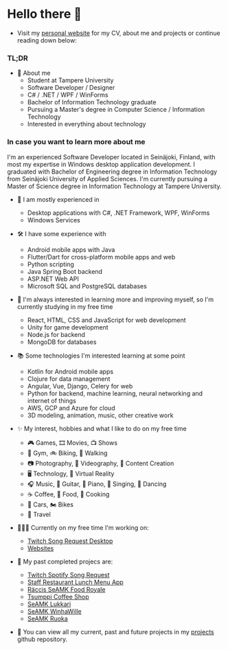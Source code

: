 # Hello there 👋

- Visit my [personal website](https://ala-ranta.la) for my CV, about me and projects or continue reading down below:

### TL;DR
- 💭 About me
  - Student at Tampere University
  - Software Developer / Designer
  - C# / .NET / WPF / WinForms
  - Bachelor of Information Technology graduate
  - Pursuing a Master's degree in Computer Science / Information Technology
  - Interested in everything about technology

### In case you want to learn more about me

I'm an experienced Software Developer located in Seinäjoki, Finland, with most my expertise in Windows desktop application development. I graduated with Bachelor of Engineering degree in Information Technology from Seinäjoki University of Applied Sciences. I'm currently pursuing a Master of Science degree in Information Technology at Tampere University.

- 💼 I am mostly experienced in
  - Desktop applications with C#, .NET Framework, WPF, WinForms
  - Windows Services

- 🛠️ I have some experience with
  - Android mobile apps with Java
  - Flutter/Dart for cross-platform mobile apps and web
  - Python scripting
  - Java Spring Boot backend
  - ASP.NET Web API
  - Microsoft SQL and PostgreSQL databases

- 🌱 I'm always interested in learning more and improving myself, so I'm currently studying in my free time
  - React, HTML, CSS and JavaScript for web development
  - Unity for game development
  - Node.js for backend
  - MongoDB for databases

- 📚 Some technologies I'm interested learning at some point
  - Kotlin for Android mobile apps
  - Clojure for data management
  - Angular, Vue, Django, Celery for web
  - Python for backend, machine learning, neural networking and internet of things
  - AWS, GCP and Azure for cloud
  - 3D modeling, animation, music, other creative work

- ✨ My interest, hobbies and what I like to do on my free time
  - 🎮 Games, 🎞️ Movies, 📺 Shows
  - 💪 Gym, 🚲 Biking, 🚶 Walking
  - 📷 Photography, 🎥 Videography, 💽 Content Creation
  - 🖥️ Technology, 🥽 Virtual Reality
  - 🎧 Music, 🎸 Guitar, 🎹 Piano, 🎤 Singing, 🕺 Dancing
  - ☕ Coffee, 🥘 Food, 🍳 Cooking
  - 🚗 Cars, 🏍️ Bikes
  - 🧳 Travel

- 👩🏻‍💻 Currently on my free time I'm working on:
  - [Twitch Song Request Desktop](https://github.com/Koodattu/twitch-song-request-desktop)
  - [Websites](https://koodattu.github.io)

- 🚀 My past completed projecs are:
  - [Twitch Spotify Song Request](https://github.com/Koodattu/twitch-spotify-song-request)
  - [Staff Restaurant Lunch Menu App](https://github.com/Koodattu/lunch-menu-app)
  - [Räccis SeAMK Food Royale](https://github.com/Koodattu/jere-food-royale-android)
  - [Tsumppi Coffee Shop](https://github.com/Koodattu/tsumppi-coffee-shop)
  - [SeAMK Lukkari](https://github.com/Koodattu/SeAMK-Lukkari)
  - [SeAMK WinhaWille](https://github.com/Koodattu/seamk-winhawille)
  - [SeAMK Ruoka](https://github.com/Koodattu/seamk-ruoka)

- 🧾 You can view all my current, past and future projects in my [projects](https://github.com/Koodattu/projects) github repository.
